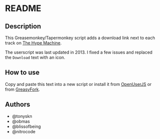 # README

## Description

This Greasemonkey/Tapermonkey script adds a download link next to each track on [The Hype Machine](https://www.hypem.com).

The userscript was last updated in 2013. I fixed a few issues and replaced the `Download` text with an icon.

## How to use

Copy and paste this text into a new script or install it from [OpenUserJS](https://openuserjs.org/scripts/nitrocode/Hype_Machine_direct_download_links) or from [GreasyFork](https://greasyfork.org/en/scripts/30114-hype-machine-direct-download-links).

## Authors

* @tonyskn
* @obmas
* @blissofbeing
* @nitrocode
